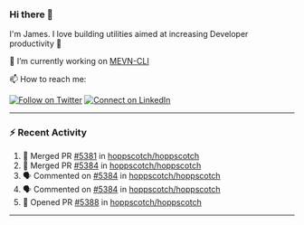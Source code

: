### Hi there 👋

I'm James. I love building utilities aimed at increasing Developer productivity :raised_hands: 

🔭 I’m currently working on [MEVN-CLI](https://github.com/madlabsinc/mevn-cli)

📫 How to reach me:

[![Follow on Twitter](https://img.shields.io/badge/--twitter?label=Twitter&logo=Twitter&style=social)](https://twitter.com/james_madhacks) [![Connect on LinkedIn](https://img.shields.io/badge/--linkedin?label=LinkedIn&logo=LinkedIn&style=social)](https://www.linkedin.com/in/jamesgeorge007)

---

### :zap: Recent Activity

<!--START_SECTION:activity-->
1. 🎉 Merged PR [#5381](https://github.com/hoppscotch/hoppscotch/pull/5381) in [hoppscotch/hoppscotch](https://github.com/hoppscotch/hoppscotch)
2. 🎉 Merged PR [#5384](https://github.com/hoppscotch/hoppscotch/pull/5384) in [hoppscotch/hoppscotch](https://github.com/hoppscotch/hoppscotch)
3. 🗣 Commented on [#5384](https://github.com/hoppscotch/hoppscotch/pull/5384#issuecomment-3306300630) in [hoppscotch/hoppscotch](https://github.com/hoppscotch/hoppscotch)
4. 🗣 Commented on [#5384](https://github.com/hoppscotch/hoppscotch/pull/5384#issuecomment-3306278124) in [hoppscotch/hoppscotch](https://github.com/hoppscotch/hoppscotch)
5. 💪 Opened PR [#5388](https://github.com/hoppscotch/hoppscotch/pull/5388) in [hoppscotch/hoppscotch](https://github.com/hoppscotch/hoppscotch)
<!--END_SECTION:activity-->

---

<!--
**jamesgeorge007/jamesgeorge007** is a ✨ _special_ ✨ repository because its `README.md` (this file) appears on your GitHub profile.

Here are some ideas to get you started:

- 🌱 I’m currently learning ...
- 👯 I’m looking to collaborate on ...
- 🤔 I’m looking for help with ...
- 💬 Ask me about ...
- 😄 Pronouns: ...
- ⚡ Fun fact: ...
-->

